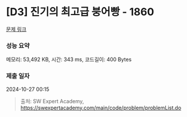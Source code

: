 # [D3] 진기의 최고급 붕어빵 - 1860 

[문제 링크](https://swexpertacademy.com/main/code/problem/problemDetail.do?contestProbId=AV5LsaaqDzYDFAXc) 

### 성능 요약

메모리: 53,492 KB, 시간: 343 ms, 코드길이: 400 Bytes

### 제출 일자

2024-10-27 00:15



> 출처: SW Expert Academy, https://swexpertacademy.com/main/code/problem/problemList.do